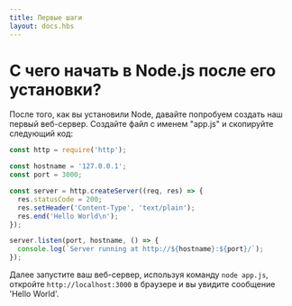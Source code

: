 ```yaml
---
title: Первые шаги
layout: docs.hbs
---
```


# С чего начать в Node.js после его установки?

После того, как вы установили Node, давайте попробуем создать наш первый веб-сервер.
Создайте файл с именем "app.js" и скопируйте следующий код:

```javascript
const http = require('http');

const hostname = '127.0.0.1';
const port = 3000;

const server = http.createServer((req, res) => {
  res.statusCode = 200;
  res.setHeader('Content-Type', 'text/plain');
  res.end('Hello World\n');
});

server.listen(port, hostname, () => {
  console.log(`Server running at http://${hostname}:${port}/`);
});
```

Далее запустите ваш веб-сервер, используя команду  `node app.js`, откройте `http://localhost:3000` в браузере и вы увидите сообщение 'Hello World'.

